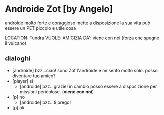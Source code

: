 # Androide Zot [by Angelo]

androide molto forte e coraggioso mette a disposizione la sua vita può essere un PET piccolo e utile cosa

LOCATION: Tundra
VUOLE: AMICIZIA
DA': viene con noi (forza che spegne il vulcano)

## dialoghi

-   [androide] bzz...ciao! sono Zot l'androide e mi sento molto solo. posso diventare tuo amico?
-   [player] si
    -   [androide] bzz...grazie! in cambio posso essere a disposizione per missioni pericolose. (**viene con noi**)
-   [p] no
    -   [androide] bzz...ti prego!
-   [p] ok
